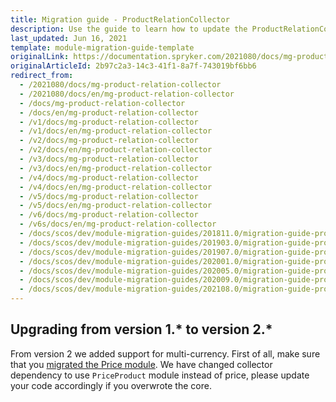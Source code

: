 ```yaml
---
title: Migration guide - ProductRelationCollector
description: Use the guide to learn how to update the ProductRelationCollector module to a newer version.
last_updated: Jun 16, 2021
template: module-migration-guide-template
originalLink: https://documentation.spryker.com/2021080/docs/mg-product-relation-collector
originalArticleId: 2b97c2a3-14c3-41f1-8a7f-743019bf6bb6
redirect_from:
  - /2021080/docs/mg-product-relation-collector
  - /2021080/docs/en/mg-product-relation-collector
  - /docs/mg-product-relation-collector
  - /docs/en/mg-product-relation-collector
  - /v1/docs/mg-product-relation-collector
  - /v1/docs/en/mg-product-relation-collector
  - /v2/docs/mg-product-relation-collector
  - /v2/docs/en/mg-product-relation-collector
  - /v3/docs/mg-product-relation-collector
  - /v3/docs/en/mg-product-relation-collector
  - /v4/docs/mg-product-relation-collector
  - /v4/docs/en/mg-product-relation-collector
  - /v5/docs/mg-product-relation-collector
  - /v5/docs/en/mg-product-relation-collector
  - /v6/docs/mg-product-relation-collector
  - /v6s/docs/en/mg-product-relation-collector
  - /docs/scos/dev/module-migration-guides/201811.0/migration-guide-productrelationcollector.html
  - /docs/scos/dev/module-migration-guides/201903.0/migration-guide-productrelationcollector.html
  - /docs/scos/dev/module-migration-guides/201907.0/migration-guide-productrelationcollector.html
  - /docs/scos/dev/module-migration-guides/202001.0/migration-guide-productrelationcollector.html
  - /docs/scos/dev/module-migration-guides/202005.0/migration-guide-productrelationcollector.html
  - /docs/scos/dev/module-migration-guides/202009.0/migration-guide-productrelationcollector.html
  - /docs/scos/dev/module-migration-guides/202108.0/migration-guide-productrelationcollector.html
---
```


## Upgrading from version 1.* to version 2.*

From version 2 we added support for multi-currency. First of all, make sure that you [migrated the Price module](/docs/scos/dev/module-migration-guides/migration-guide-price.html). We have changed collector dependency to use `PriceProduct` module instead of price, please update your code accordingly if you overwrote the core.